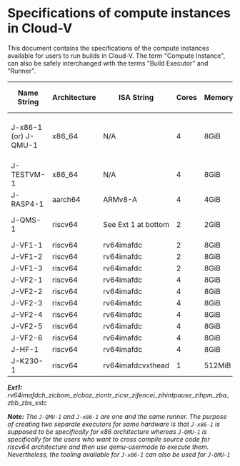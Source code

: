 # Specifications of compute instances in Cloud-V

This document contains the specifications of the compute instances available for users to run builds in Cloud-V. The term "Compute Instance", can also be safely interchanged with the terms "Build Executor" and "Runner".

| Name String | Architecture | ISA String | Cores | Memory | Compute Instance Type |
| ---- | ------- | -------------- | ------------ | ------------------ | ---- |
| J-x86-1 (or) J-QMU-1 | x86_64 | N/A | 4 | 8GiB | Hardware with application-level emulator |
| J-TESTVM-1 | x86_64 | N/A | 4 | 8GiB | Hardware |
| J-RASP4-1 | aarch64 | ARMv8-A | 4 | 4GiB | Hardware |
| J-QMS-1 | riscv64 | See Ext 1 at bottom | 2 | 2GiB | QEMU System emulator |
| J-VF1-1 | riscv64 | rv64imafdc | 2 | 8GiB | Hardware |
| J-VF1-2 | riscv64 | rv64imafdc | 2 | 8GiB | Hardware |
| J-VF1-3 | riscv64 | rv64imafdc | 2 | 8GiB | Hardware |
| J-VF2-1 | riscv64 | rv64imafdc | 4 | 8GiB | Hardware |
| J-VF2-2 | riscv64 | rv64imafdc | 4 | 8GiB | Hardware |
| J-VF2-3 | riscv64 | rv64imafdc | 4 | 8GiB | Hardware |
| J-VF2-4 | riscv64 | rv64imafdc | 4 | 8GiB | Hardware |
| J-VF2-5 | riscv64 | rv64imafdc | 4 | 8GiB | Hardware |
| J-VF2-6 | riscv64 | rv64imafdc | 4 | 8GiB | Hardware |
| J-HF-1 | riscv64 | rv64imafdc | 4 | 8GiB | Hardware |
| J-K230-1 | riscv64 | rv64imafdcvxthead | 1 | 512MiB | Hardware |

***Ext1:** rv64imafdch_zicbom_zicboz_zicntr_zicsr_zifencei_zihintpause_zihpm_zba_zbb_zbs_sstc*

***Note:** The `J-QMU-1` and `J-x86-1` are one and the same runner. The purpose of creating two separate executors for same hardware is that `J-x86-1` is supposed to be specifically for x86 architecture whereas `J-QMU-1` is specifically for the users who want to cross compile source code for riscv64 architecture and then use qemu-usermode to execute them. Nevertheless, the tooling available for `J-x86-1` can also be used for `J-QMU-1`*
